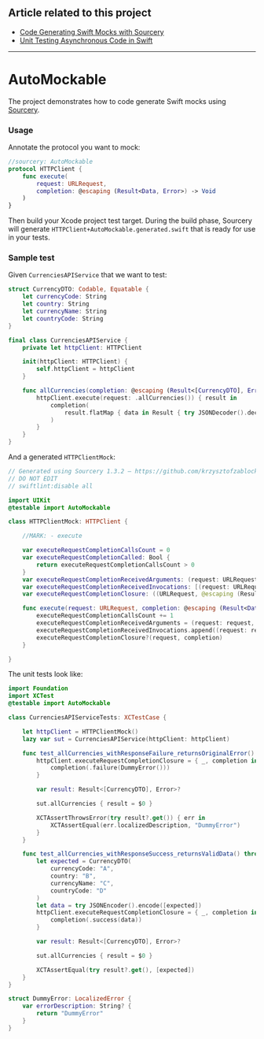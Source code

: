 ## Article related to this project

- [Code Generating Swift Mocks with Sourcery](https://www.vadimbulavin.com/mocking-in-swift-using-sourcery/)
- [Unit Testing Asynchronous Code in Swift](https://www.vadimbulavin.com/unit-testing-async-code-in-swift/)

---

# AutoMockable

The project demonstrates how to code generate Swift mocks using [Sourcery](https://github.com/krzysztofzablocki/Sourcery).

### Usage

Annotate the protocol you want to mock:

```swift
//sourcery: AutoMockable
protocol HTTPClient {
    func execute(
        request: URLRequest,
        completion: @escaping (Result<Data, Error>) -> Void
    )
}
```

Then build your Xcode project test target. During the build phase, Sourcery will generate `HTTPClient+AutoMockable.generated.swift` that is ready for use in your tests.

### Sample test

Given `CurrenciesAPIService` that we want to test:

```swift
struct CurrencyDTO: Codable, Equatable {
    let currencyCode: String
    let country: String
    let currencyName: String
    let countryCode: String
}

final class CurrenciesAPIService {
    private let httpClient: HTTPClient

    init(httpClient: HTTPClient) {
        self.httpClient = httpClient
    }

    func allCurrencies(completion: @escaping (Result<[CurrencyDTO], Error>) -> Void) {
        httpClient.execute(request: .allCurrencies()) { result in
            completion(
                result.flatMap { data in Result { try JSONDecoder().decode([CurrencyDTO].self, from: data) }}
            )
        }
    }
}
```

And a generated `HTTPClientMock`:

```swift
// Generated using Sourcery 1.3.2 — https://github.com/krzysztofzablocki/Sourcery
// DO NOT EDIT
// swiftlint:disable all

import UIKit
@testable import AutoMockable

class HTTPClientMock: HTTPClient {

    //MARK: - execute

    var executeRequestCompletionCallsCount = 0
    var executeRequestCompletionCalled: Bool {
        return executeRequestCompletionCallsCount > 0
    }
    var executeRequestCompletionReceivedArguments: (request: URLRequest, completion: (Result<Data, Error>) -> Void)?
    var executeRequestCompletionReceivedInvocations: [(request: URLRequest, completion: (Result<Data, Error>) -> Void)] = []
    var executeRequestCompletionClosure: ((URLRequest, @escaping (Result<Data, Error>) -> Void) -> Void)?

    func execute(request: URLRequest, completion: @escaping (Result<Data, Error>) -> Void) {
        executeRequestCompletionCallsCount += 1
        executeRequestCompletionReceivedArguments = (request: request, completion: completion)
        executeRequestCompletionReceivedInvocations.append((request: request, completion: completion))
        executeRequestCompletionClosure?(request, completion)
    }

}
```

The unit tests look like:

```swift
import Foundation
import XCTest
@testable import AutoMockable

class CurrenciesAPIServiceTests: XCTestCase {

    let httpClient = HTTPClientMock()
    lazy var sut = CurrenciesAPIService(httpClient: httpClient)

    func test_allCurrencies_withResponseFailure_returnsOriginalError() throws {
        httpClient.executeRequestCompletionClosure = { _, completion in
            completion(.failure(DummyError()))
        }

        var result: Result<[CurrencyDTO], Error>?

        sut.allCurrencies { result = $0 }

        XCTAssertThrowsError(try result?.get()) { err in
            XCTAssertEqual(err.localizedDescription, "DummyError")
        }
    }

    func test_allCurrencies_withResponseSuccess_returnsValidData() throws {
        let expected = CurrencyDTO(
            currencyCode: "A",
            country: "B",
            currencyName: "C",
            countryCode: "D"
        )
        let data = try JSONEncoder().encode([expected])
        httpClient.executeRequestCompletionClosure = { _, completion in
            completion(.success(data))
        }

        var result: Result<[CurrencyDTO], Error>?

        sut.allCurrencies { result = $0 }

        XCTAssertEqual(try result?.get(), [expected])
    }
}

struct DummyError: LocalizedError {
    var errorDescription: String? {
        return "DummyError"
    }
}
```
